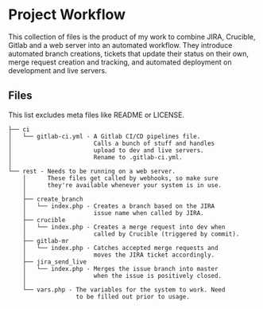 # Project Workflow

This collection of files is the product of my work to combine JIRA, Crucible, Gitlab and a web server into an automated workflow. They introduce automated branch creations, tickets that update their status on their own, merge request creation and tracking, and automated deployment on development and live servers.

## Files

This list excludes meta files like README or LICENSE.

```
├── ci
│   └── gitlab-ci.yml - A Gitlab CI/CD pipelines file.
│                       Calls a bunch of stuff and handles
│                       upload to dev and live servers.
│                       Rename to .gitlab-ci.yml.
│
└── rest - Needs to be running on a web server.
    │      These files get called by webhooks, so make sure
    │      they're available whenever your system is in use.
    │
    ├── create_branch
    │   └── index.php - Creates a branch based on the JIRA
    │                   issue name when called by JIRA.
    ├── crucible
    │   └── index.php - Creates a merge request into dev when
    │                   called by Crucible (triggered by commit).
    ├── gitlab-mr
    │   └── index.php - Catches accepted merge requests and
    │                   moves the JIRA ticket accordingly.
    ├── jira_send_live
    │   └── index.php - Merges the issue branch into master
    │                   when the issue is positively closed.
    │
    └── vars.php - The variables for the system to work. Need
                   to be filled out prior to usage.

```
